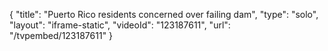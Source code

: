 {
    "title": "Puerto Rico residents concerned over failing dam",
    "type": "solo",
    "layout": "iframe-static",
    "videoId": "123187611",
    "url": "\/tvpembed\/123187611"
}